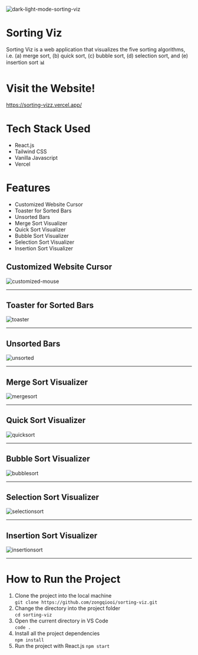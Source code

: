 ![dark-light-mode-sorting-viz](https://github.com/zongqiooi/sorting-viz/assets/95561298/384e5196-dbd9-41d5-b3da-32524ac0a561)

# Sorting Viz

Sorting Viz is a web application that visualizes the five sorting algorithms, i.e. (a) merge sort, (b) quick sort, (c) bubble sort, (d) selection sort, and (e) insertion sort 📊

# Visit the Website!

https://sorting-vizz.vercel.app/

# Tech Stack Used

- React.js
- Tailwind CSS
- Vanilla Javascript
- Vercel

# Features
- Customized Website Cursor
- Toaster for Sorted Bars
- Unsorted Bars
- Merge Sort Visualizer
- Quick Sort Visualizer
- Bubble Sort Visualizer
- Selection Sort Visualizer
- Insertion Sort Visualizer


## Customized Website Cursor

![customized-mouse](https://github.com/zongqiooi/sorting-viz/assets/95561298/56625aa5-6089-4cc8-8654-84882955586e)

---

## Toaster for Sorted Bars

![toaster](https://github.com/zongqiooi/sorting-viz/assets/95561298/a2321bca-d375-43ec-a709-cd6f9beac3cd)
<!-- ![toaster](https://github.com/zongqiooi/sorting-viz/assets/95561298/73896e8c-3069-40ad-a10b-8474389cc827) -->

---

## Unsorted Bars

![unsorted](https://github.com/zongqiooi/sorting-viz/assets/95561298/5e71d674-ba2e-4a19-b775-f33554d1ccfc)

---

## Merge Sort Visualizer

![mergesort](https://github.com/zongqiooi/sorting-viz/assets/95561298/edcea167-225d-46e1-91ae-14b6d36c2814)

---

## Quick Sort Visualizer

![quicksort](https://github.com/zongqiooi/sorting-viz/assets/95561298/c7e60fcd-a4eb-4c54-899b-410038f08c30)

---

## Bubble Sort Visualizer

![bubblesort](https://github.com/zongqiooi/sorting-viz/assets/95561298/6bf1c4bd-1924-4099-9cf4-d221f15debf9)

---

## Selection Sort Visualizer

![selectionsort](https://github.com/zongqiooi/sorting-viz/assets/95561298/d96d0531-4085-4c57-a990-54a09399d0c2)

---

## Insertion Sort Visualizer

![insertionsort](https://github.com/zongqiooi/sorting-viz/assets/95561298/efc2afbf-06f4-4caf-b0cc-91558c386484)

---

# How to Run the Project

1. Clone the project into the local machine  
   `git clone https://github.com/zongqiooi/sorting-viz.git`
2. Change the directory into the project folder  
   `cd sorting-viz`
3. Open the current directory in VS Code  
   `code .`
4. Install all the project dependencies  
   `npm install`
5. Run the project with React.js
   `npm start`
